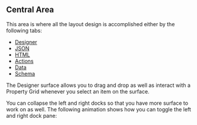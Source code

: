 ## Central Area

This area is where all the layout design is accomplished either by the following tabs:
*	[Designer](designer/readmes.md)
* [JSON](json/readmes.md)
* [HTML](html/readmes.md)
* [Actions](actions/readmes.md)
* [Data](data/readmes.md)
* [Schema](schema/readmes.md)

The Designer surface allows you to drag and drop as well as interact with a Property Grid whenever you select an item on the surface.

You can collapse the left and right docks so that you have more surface to work on as well. The following animation shows how you can toggle the left and right dock pane: